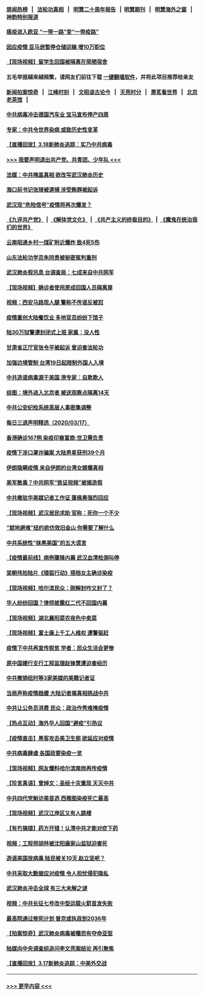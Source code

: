 #### [禁闻热榜](热点新闻.md?=0)  &nbsp;&nbsp;|&nbsp;&nbsp; [法轮功真相](https://github.com/gfw-breaker/truth/blob/master/README.md?=0) &nbsp;&nbsp;|&nbsp;&nbsp; [明慧二十周年报告](https://github.com/gfw-breaker/mh-reports/blob/master/README.md?=0) &nbsp;&nbsp;|&nbsp;&nbsp;[明慧期刊](https://github.com/gfw-breaker/mh-qikan) &nbsp;&nbsp;|&nbsp;&nbsp; [明慧海外之窗](https://github.com/gfw-breaker/mh-news/blob/master/README.md?=0) &nbsp;&nbsp;|&nbsp;&nbsp; [神韵特别报道](https://github.com/gfw-breaker/mh-news/blob/master/shenyun.md?=0)
#### [瘟疫进入欧亚 “一带一路”变“一带疫路”](../pages/nsc413/n11949926.md?t=03190002) 
#### [因应疫情 亚马逊暂停仓储运输 增10万职位](../pages/nsc413/n11949874.md?t=03190002) 
#### [【现场视频】留学生回国被隔离在简陋宿舍](../pages/nsc413/n11949658.md?t=03190002) 
#### 五毛举报越来越频繁，请网友们前往下载 [一键翻墙软件](https://github.com/gfw-breaker/ssr-accounts)，并将此项目推荐给亲友
#### [新闻拍案惊奇](https://github.com/gfw-breaker/banned-news/blob/master/pages/link4.md) &nbsp;&nbsp;|&nbsp;&nbsp; [江峰时刻](https://github.com/gfw-breaker/banned-news/blob/master/pages/link4.md) &nbsp;&nbsp;|&nbsp;&nbsp; [文昭谈古论今](https://github.com/gfw-breaker/banned-news/blob/master/pages/link4.md) &nbsp;&nbsp;|&nbsp;&nbsp; [天亮时分](https://github.com/gfw-breaker/banned-news/blob/master/pages/link4.md) &nbsp;&nbsp;|&nbsp;&nbsp; [萧茗看世界](https://github.com/gfw-breaker/banned-news/blob/master/pages/link4.md) &nbsp;&nbsp;|&nbsp;&nbsp; [北京老茶馆](https://github.com/gfw-breaker/banned-news/blob/master/pages/link4.md) &nbsp;&nbsp;|&nbsp;&nbsp; 
#### [中共病毒冲击德国汽车业 宝马宣布停产四周](../pages/nsc413/n11949691.md?t=03190002) 
#### [专家：中共令世界染病 或致历史性变革](../pages/nsc413/n11949859.md?t=03190002) 
#### [【直播回放】3.18新肺炎追踪：实乃中共病毒](../pages/nsc413/n11949692.md?t=03190002) 
#### [>>> 我要声明退出共产党、共青团、少年队 <<<](https://github.com/begood0513/goodnews/blob/master/quit/letter.md) 
#### [法媒：中共掩盖真相 欲改写武汉肺炎历史](../pages/nsc413/n11949667.md?t=03190002) 
#### [海口前书记张琦被逮捕 涉受贿罪被起诉](../pages/nsc413/n11949544.md?t=03190002) 
#### [武汉现“危险信号”疫情将再次爆发？](../pages/nsc413/n11949573.md?t=03190002) 
#### [《九评共产党》](https://github.com/begood0513/9ping.md/blob/master/README.md) &nbsp;|&nbsp; [《解体党文化》](../../../../jtdwh.md/blob/master/README.md)  &nbsp;|&nbsp; [《共产主义的终极目的》](../../../../gczydzjmd.md/blob/master/README.md) &nbsp;|&nbsp; [《魔鬼在统治我们的世界》](../../../../mgztzwmdsj.md/blob/master/README.md) 
#### [云南昭通乡村一煤矿附近爆炸 致4死5伤](../pages/nsc413/n11949551.md?t=03190002) 
#### [山东法轮功学员朱同贵被秘密冤判重刑](../pages/nsc413/n11947709.md?t=03190002) 
#### [武汉肺炎假讯息 台调查局：七成来自中共网军](../pages/nsc413/n11949398.md?t=03190002) 
#### [【现场视频】确诊者使用房成回国人员隔离屋](../pages/nsc413/n11949263.md?t=03190002) 
#### [视频：西安马路现人腿 警称不传谣反被怼](../pages/nsc413/n11948931.md?t=03190002) 
#### [疫情重创大陆餐饮业 多地官员纷纷下馆子](../pages/nsc413/n11949124.md?t=03190002) 
#### [陆30万狱警遭封闭式上班 家属：没人性](../pages/nsc413/n11948475.md?t=03190002) 
#### [甘肃省正厅官张令平被起诉 曾迫害法轮功](../pages/nsc413/n11948826.md?t=03190002) 
#### [加强边境管制 台湾19日起限制外国人入境](../pages/nsc413/n11948788.md?t=03190002) 
#### [中共造谣病毒源于美国 港专家：自欺欺人](../pages/nsc413/n11948737.md?t=03190002) 
#### [组图：境外进入北京者 被送观察点隔离14天](../pages/nsc413/n11948682.md?t=03190002) 
#### [中共公安纪检系统高层人事密集调整](../pages/nsc413/n11948569.md?t=03190002) 
#### [每日三退声明精选（2020/03/17）](../pages/nsc413/n11948762.md?t=03190002) 
#### [香港确诊167例 染疫印裔富商:世卫需负责](../pages/nsc413/n11948528.md?t=03190002) 
#### [疫情下涉口罩诈骗案 大陆男星获刑39个月](../pages/nsc413/n11948248.md?t=03190002) 
#### [伊朗隐瞒疫情 来自伊朗的台湾女婿爆真相](../pages/nsc413/n11947993.md?t=03190002) 
#### [美军散毒？中共网军“铁证视频”被揭造假](../pages/nsc413/n11948137.md?t=03190002) 
#### [中共撤驻华美媒记者工作证 蓬佩奥强烈回应](../pages/nsc413/n11948259.md?t=03190002) 
#### [【现场视频】武汉居民求助 官称：死你一个不少](../pages/nsc413/n11948263.md?t=03190002) 
#### [“就地避难”纽约欲仿效旧金山  你需要了解什么](../pages/nsc413/n11948233.md?t=03190002) 
#### [中共系统性“抹黑美国”的五大谎言](../pages/nsc413/n11948112.md?t=03190002) 
#### [【疫情最前线】病例骤降内幕 武汉血清检测叫停](../pages/nsc413/n11947859.md?t=03190002) 
#### [梁朝伟拍陆片《猎狐行动》搭档女主确诊染疫](../pages/nsc413/n11947742.md?t=03190002) 
#### [【现场视频】哈尔滨民众：刚解封咋又封了？](../pages/nsc413/n11948127.md?t=03190002) 
#### [华人纷纷回国？律师披露红二代不回国内幕](../pages/nsc413/n11947698.md?t=03190002) 
#### [【现场视频】湖北襄阳菜农夜色中卖菜](../pages/nsc413/n11948158.md?t=03190002) 
#### [【现场视频】富士康上千工人维权 遭警驱赶](../pages/nsc413/n11948100.md?t=03190002) 
#### [疫情下中共再宣传脱贫 学者：民众生活会更惨](../pages/nsc413/n11948107.md?t=03190002) 
#### [原中国建行支行工程监理赵锋慧遭迫害经历](../pages/nsc413/n11944344.md?t=03190002) 
#### [中共撤销纽时等3家美媒的美籍记者证](../pages/nsc413/n11947924.md?t=03190002) 
#### [当局声称疫情趋缓 大陆记者揭真相挑战中共](../pages/nsc413/n11947619.md?t=03190002) 
#### [中共让公务员消费 民众：政治作秀难掩疫情](../pages/nsc413/n11947736.md?t=03190002) 
#### [【热点互动】海外华人回国“避疫”引热议](../pages/nsc413/n11947713.md?t=03190002) 
#### [【疫情直击】黑客攻击美卫生部 欲延应对疫情](../pages/nsc413/n11947801.md?t=03190002) 
#### [中共病毒肆虐 各国政要染疫一览](../pages/nsc413/n11947576.md?t=03190002) 
#### [【现场视频】网友爆料哈尔滨南岗再传疫情](../pages/nsc413/n11947753.md?t=03190002) 
#### [【珍言真语】曾焯文：圣经十灾重现 天灭中共](../pages/nsc413/n11947336.md?t=03190002) 
#### [中共四代党魁访美首选 西雅图染疫死亡最高](../pages/nsc413/n11947602.md?t=03190002) 
#### [【现场视频】武汉江岸区又有人跳楼](../pages/nsc413/n11947678.md?t=03190002) 
#### [【有冇搞错】药方开错！认清中共才能对症下药](../pages/nsc413/n11947665.md?t=03190002) 
#### [视频：工程师胡林被沈阳康家山监狱迫害死](../pages/nsc413/n11947304.md?t=03190002) 
#### [造谣美国放病毒 陆民被关10天 赵立坚呢？](../pages/nsc413/n11947376.md?t=03190002) 
#### [中共采取大数据应对疫情 令人担忧侵犯隐私](../pages/nsc413/n11947286.md?t=03190002) 
#### [武汉肺炎冲击全球 有三大未解之谜](../pages/nsc413/n11946311.md?t=03190002) 
#### [视频：中共长征七号改中型运载火箭首发失败](../pages/nsc413/n11947141.md?t=03190002) 
#### [最高院通过修宪计划 普京或执政到2036年](../pages/nsc413/n11947240.md?t=03190002) 
#### [【拍案惊奇】武汉肺炎病毒被曝恐有夺命亚型](../pages/nsc413/n11945922.md?t=03190002) 
#### [陆媒向中央调查组追问李文亮案结论 再引聚焦](../pages/nsc413/n11946972.md?t=03190002) 
#### [【直播回放】3.17新肺炎追踪：中美外交战](../pages/nsc413/n11947234.md?t=03190002) 

----
#### [ >>> 更早内容 <<< ](../indexes/nsc413-earlier.md)
